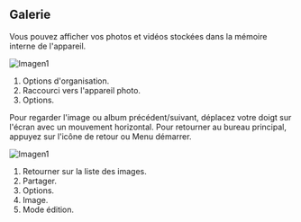 ## Galerie

Vous pouvez afficher vos photos et vidéos stockées dans la mémoire interne de l'appareil.

![Imagen1](http://static.energysistem.com/images/manuals/42500/5710f3563ba18.jpg) <br>

1. Options d'organisation.
2. Raccourci vers l'appareil photo.
3. Options.


Pour regarder l'image ou album précédent/suivant, déplacez votre doigt sur l'écran avec un mouvement horizontal.
Pour retourner au bureau principal, appuyez sur l'icône de retour ou Menu démarrer.

![Imagen1](http://static.energysistem.com/images/manuals/42500/5710f350e768c.jpg)

1. Retourner sur la liste des images.
2. Partager.
3. Options.
4. Image.
5. Mode édition.



